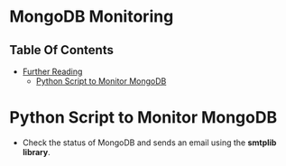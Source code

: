 # MongoDB Monitoring

## Table Of Contents
- [Further Reading]() 
  - [Python Script to Monitor MongoDB](https://thedbadmin.com/python-script-to-monitor-mongodb/)


# Python Script to Monitor MongoDB
* Check the status of MongoDB and sends an email using the __smtplib library__.